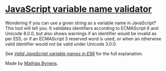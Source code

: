 # [JavaScript variable name validator](https://mothereff.in/js-variables)

Wondering if you can use a given string as a variable name in JavaScript? This tool will tell you. It validates identifiers according to ECMAScript 6 and Unicode 8.0.0, but also shows warnings if an identifier would be invalid as per ES5, or if an ECMAScript 3 reserved word is used, or when an otherwise valid identifier would not be valid under Unicode 3.0.0.

See [_Valid JavaScript variable names in ES6_](https://www.gitforge.in/notes/javascript-identifiers-es6) for the full explanation.

Made by [Mathias Bynens](https://www.gitforge.in/).
